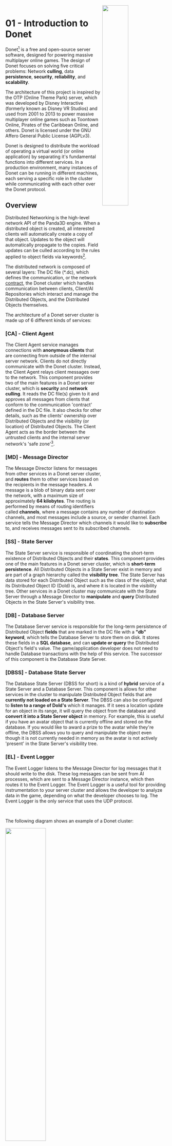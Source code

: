 <img src="../logo/donet_banner.png" align="right" width="40%"/>

# 01 - Introduction to Donet

Donet[^1] is a free and open-source server software, designed for powering massive
multiplayer online games. The design of Donet focuses on solving five critical
problems: Network **culling**, data **persistence**, **security**, 
**reliability**, and **scalability**.

The architecture of this project is inspired by the OTP (Online Theme Park) server, 
which was developed by Disney Interactive (formerly known as Disney VR Studios) 
and used from 2001 to 2013 to power massive multiplayer online games such as 
Toontown Online, Pirates of the Caribbean Online, and others. Donet is licensed 
under the GNU Affero General Public License (AGPLv3).

Donet is designed to distribute the workload of operating a virtual world (or online 
application) by separating it's fundamental functions into different services. In a 
production environment, many instances of Donet can be running in different machines, 
each serving a specific role in the cluster while communicating with each other over 
the Donet protocol.

[^1]: An acronym for 'Distributed Object Networking'.

## Overview

Distributed Networking is the high-level network API of the Panda3D engine. When a 
distributed object is created, all interested clients will automatically create a 
copy of that object. Updates to the object will automatically propagate to the copies.
Field updates can be culled according to the rules applied to object fields via keywords[^2].

[^2]: Modifies behavior of object fields, such as permissions or culling.
Refer to the DC file documentation for more information.

The distributed network is composed of several layers: The DC file (*.dc), which defines 
the communication, or the network [contract](https://en.wikipedia.org/wiki/Design_by_contract),
the Donet cluster which handles communication between clients, Client/AI Repositories which
interact and manage the Distributed Objects, and the Distributed Objects themselves.

The architecture of a Donet server cluster is made up of 6 different kinds of services:

### **[CA] - Client Agent**

  The Client Agent service manages connections with **anonymous clients** that are connecting 
  from outside of the internal server network. Clients do not directly communicate with the 
  Donet cluster. Instead, the Client Agent relays client messages over to the network. This 
  component provides two of the main features in a Donet server cluster, which is **security** 
  and **network culling**. It reads the DC file(s) given to it and approves all messages from 
  clients that conform to the communication 'contract' defined in the DC file. It also checks 
  for other details, such as the clients' ownership over Distributed Objects and the visibility 
  (or location) of Distributed Objects. The Client Agent acts as the border between the untrusted 
  clients and the internal server network's 'safe zone'[^3].

[^3]: See the example diagram in this document for context.
  
### **[MD] - Message Director**
  
  The Message Director listens for messages from other services in a Donet server cluster, 
  and **routes** them to other services based on the recipients in the message headers. A 
  message is a blob of binary data sent over the network, with a maximum size of approximately 
  **64 kilobytes**. The routing is performed by means of routing identifiers called **channels**, 
  where a message contains any number of destination channels, and most messages include a source, 
  or sender channel. Each service tells the Message Director which channels it would like to 
  **subscribe** to, and receives messages sent to its subscribed channels.
  
### **[SS] - State Server**
  
  The State Server service is responsible of coordinating the short-term existence of Distributed 
  Objects and their **states**. This component provides one of the main features in a Donet server 
  cluster, which is **short-term persistence**. All Distributed Objects in a State Server exist 
  in memory and are part of a graph hierarchy called the **visibility tree**. The State Server has 
  data stored for each Distributed Object such as the class of the object, what its Distributed 
  Object ID (DoId) is, and where it is located in the visibility tree. Other services in a Donet 
  cluster may communicate with the State Server through a Message Director to **manipulate** and 
  **query** Distributed Objects in the State Server's visibility tree.

### **[DB] - Database Server**
  
  The Database Server service is responsible for the long-term persistence of Distributed Object 
  **fields** that are marked in the DC file with a **"db" keyword**, which tells the Database 
  Server to store them on disk. It stores these fields in a **SQL database**, and can **update or 
  query** the Distributed Object's field's value. The game/application developer does not need to
  handle Database transactions with the help of this service. The successor of this component is
  the Database State Server.
  
### **[DBSS] - Database State Server**
  
  The Database State Server (DBSS for short) is a kind of **hybrid** service of a State 
  Server and a Database Server. This component is allows for other services in the cluster 
  to manipulate Distributed Object fields that are **currently not loaded on a State Server**. 
  The DBSS can also be configured to **listen to a range of DoId's** which it manages. If 
  it sees a location update for an object in its range, it will query the object from the 
  database and **convert it into a State Server object** in memory. For example, this is 
  useful if you have an avatar object that is currently offline and stored on the database. 
  If you would like to award a prize to the avatar while they're offline, the DBSS allows 
  you to query and manipulate the object even though it is not currently needed in memory 
  as the avatar is not actively 'present' in the State Server's visibility tree.
  
### **[EL] - Event Logger**
  
  The Event Logger listens to the Message Director for log messages that it should
  write to the disk. These log messages can be sent from AI processes, which are sent to
  a Message Director instance, which then routes it to the Event Logger. The Event Logger 
  is a useful tool for providing instrumentation to your server cluster and allows the 
  developer to analyze data in the game, depending on what the developer chooses to log.
  The Event Logger is the only service that uses the UDP protocol.

<br>

The following diagram shows an example of a Donet cluster:

<img src="./images/cluster_diagram.png" width=50% />

Donet can be configured to serve as all these services under one daemon[^4], which is 
handy for development on your local machine. For a production environment, many instances
of Donet can be running on different machines and configured to serve as one service each. 
This configuration would be in a **.toml file** that the Donet daemon would read on startup.
The program will look for a `daemon.toml` file by default, but you can specify a different
file name via argument. (See `donetd --help` for more information.)

[^4]: Note in the diagram that every service requires its own Message Director service.
All of the services' MDs make connections to the 'upstream MD', which in this case would
be directly to the master message director. In some instances, such as in development 
environments, all services will make a direct connection to the master message director.

<br>

## Fundamental Terms & Concepts

There are many acronyms that you will find as you read the documentation. Please review the 
list below to learn and understand the different concepts and terms used in Donet.

- **DO**

  Distributed Object. Represents an object present in a State Server's visibility tree.
  
- **DOG**
  
  Distributed Object Global. Similar to a Distributed Object, but is **omnipresent**
  in the Distributed Object visibility tree. This means that it is known globally and
  always remains accessible by all participants, such as Clients and AI processes.
  DOGs are **useful for authentication**, as anonymous (or non-authenticated) clients
  can interact with a Distributed Object Global object, as its not part of the visibility
  tree and it's DoId is a constant that is **globally known** by all clients.
  
- **DoId**
  
  Distributed Object Identifier. This is a **32-bit long identifier** that is generated
  by the server at runtime to identify a Distributed Object that exists in the State Server.

- **DC**
  
  Distributed Class. This is a class definition that the developer defines in the DC file.
  Distributed Objects are instantiated based on a Distributed Class in which it **inherits**
  it's properties, or **fields**, from.
  
- **AI**
  
  Artificial Intelligence. The name for this is arbitrary, as it is not in any way 
  related to the field of machine learning. An AI is a process on the server cluster's 
  internal network that acts as a client connected directly to a Message Director instance. 
  This means that all AI clients bypass the Client Agent, as they are inside of the 'trusted zone[^3].' 
  AI processes have **authority over Distributed Objects** and host the game/application's logic.
  
- **UD**
  
  Uber DOG. This is similar to an AI process, but is dedicated to managing Distributed
  Object Global (DOGs) objects.

- **Views**

  Views are local implementations of a Distributed Class from different **perspectives**.
  A view is essentially a representation of a Distributed Object in the eyes of a client.
  Distributed Object instances on a client inherit from a Distributed Class **and**
  are usually, by convention, named with a suffix which describes the object's
  perspective from the client's point of view in the virtual world. Valid suffixes
  are: **"AI"** (Artificial Intelligence), **"UD"** (UberDOG), and **"OV"** (Owner View).

  **"AI"** views are the AI-side representation of a Distributed Object instance.
  
  **"UD"** views are used by UberDOG processes (similar to AI clients).
  
  **"OV"** views are used by clients, which have **ownership** over that Distributed Object instance.

  Objects seen by a client, but not owned by it, also have their client-side representation without a suffix.

  <img src="./images/view_diagram.png" width=70% />

  Each view implements the logic that is executed when a field of the Distributed Object is called.
  For example, a Distributed Class named 'DistributedAvatar' has AI and OV views. The AI view
  may have the privilege to add currency to the 'DistributedAvatar' object, while the OV view has
  the ability to set the username of the 'DistributedAvatar' object. **In a nutshell**, AI processes
  implement administrative logic for a Distributed Object while client processes may implement special
  logic over objects they have ownership of, or use shared logic for objects they do not own.

  The concept of views is very similar to the
  [Model-view-controller (MVC)](https://en.wikipedia.org/wiki/Model%E2%80%93view%E2%80%93controller)
  software design pattern.
  
- **CR**
  
  Client Repository. See [Panda3D's Client Repository](https://docs.panda3d.org/1.10/python/programming/networking/distributed/client-repositories).

- **AIR**

  AI Repository. See [Panda3D's AI Repository](https://docs.panda3d.org/1.10/python/programming/networking/distributed/ai-repositories).

<br>

If you wish to learn more about Panda3D's Distributed Networking, you can also visit these resources available online:

- [October 2003: Building a MMOG for the Million - Disney's Toontown Online](https://dl.acm.org/doi/10.1145/950566.950589)
- [Apr 16, 2008: The DistributedObject System, client side](https://www.youtube.com/watch?v=JsgCFVpXQtQ)
- [Apr 23, 2008: DistributedObjects and the OTP server](https://www.youtube.com/watch?v=r_ZP9SInPcs)
- [Apr 30, 2008: OTP Server Internals](https://www.youtube.com/watch?v=SzybRdxjYoA)
- [October 2010: (GDC Online) MMO 101 - Building Disney's Server System](https://www.gdcvault.com/play/1013776/MMO-101-Building-Disney-s)
- [(PDF Slideshow) MMO 101 - Building Disney's Server System](https://ubm-twvideo01.s3.amazonaws.com/o1/vault/gdconline10/slides/11516-MMO_101_Building_Disneys_Sever.pdf)

